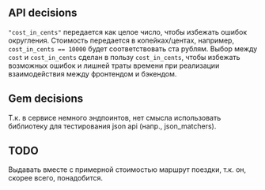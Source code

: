 ## API decisions

`"cost_in_cents"` передается как целое число, чтобы избежать ошибок округления. Стоимость передается в копейках/центах, например, `cost_in_cents == 10000` будет соответствовать ста рублям. Выбор между `cost` и `cost_in_cents` сделан в пользу `cost_in_cents`, чтобы избежать возможных ошибок и лишней траты времени при реализации взаимодействия между фронтендом и бэкендом.

## Gem decisions

Т.к. в сервисе немного эндпоинтов, нет смысла использовать библиотеку для тестирования json api (напр., json_matchers).

## TODO

Выдавать вместе с примерной стоимостью маршрут поездки, т.к. он, скорее всего, понадобится.